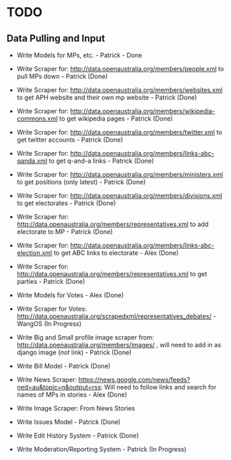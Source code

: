 TODO
====

## Data Pulling and Input ##

- Write Models for MPs, etc. - Patrick - Done
- Write Scraper for: http://data.openaustralia.org/members/people.xml to pull MPs down - Patrick (Done)
- Write Scraper for: http://data.openaustralia.org/members/websites.xml to get APH website and their own mp website - Patrick (Done)
- Write Scraper for: http://data.openaustralia.org/members/wikipedia-commons.xml to get wikipedia pages - Patrick (Done)
- Write Scraper for: http://data.openaustralia.org/members/twitter.xml to get twitter accounts - Patrick (Done)
- Write Scraper for: http://data.openaustralia.org/members/links-abc-qanda.xml to get q-and-a links - Patrick (Done)
- Write Scraper for: http://data.openaustralia.org/members/ministers.xml to get positions (only latest) - Patrick (Done)

- Write Scraper for: http://data.openaustralia.org/members/divisions.xml to get electorates - Patrick (Done)
- Write Scraper for: http://data.openaustralia.org/members/representatives.xml to add electorate to MP - Patrick (Done)
- Write Scraper for: http://data.openaustralia.org/members/links-abc-election.xml to get ABC links to electorate - Alex (Done)
- Write Scraper for: http://data.openaustralia.org/members/representatives.xml to get parties - Patrick (Done)                   



- Write Models for Votes - Alex (Done)
- Write Scraper for Votes: http://data.openaustralia.org/scrapedxml/representatives_debates/ - WangOS (In Progress)

- Write Big and Small profile image scraper from: http://data.openaustralia.org/members/images/ , will need to add in as django image (*not* link) - Patrick (Done)

- Write Bill Model - Patrick (Done)

- Write News Scraper: https://news.google.com/news/feeds?ned=au&topic=n&output=rss: Will need to follow links and search for names of MPs in stories - Alex (Done)
- Write Image Scraper: From News Stories

- Write Issues Model - Patrick (Done)
- Write Edit History System - Patrick (Done)
- Write Moderation/Reporting System - Patrick (In Progress)
